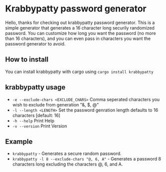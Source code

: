 # Krabbypatty password generator
Hello, thanks for checking out krabbypatty password generator.  This is a simple generator that generates a 16 character long securily randomized password.  You can customize how long you want the password (no more than 16 characters), and you can even pass in characters you want the password generator to avoid.

## How to install
You can install krabbypatty with cargo using `cargo install krabbypatty`

## krabbypatty usage
* `-e --exclude-chars <EXCLUDE_CHARS>` Comma seperated characters you wish to exclude from generation "&, $, @"
* `-l --length <LENGTH>` Set the password genration length defaults to 16 characters [default: 16]
* `-h --help` Print Help
* `-v --version` Print Version

## Example
* `krabbypatty` - Generates a secure random password.
* `krabbypatty -l 8 --exclude-chars "@, 6, A"` - Generates a password 8 characters long excluding the characters @, 6, and A.
